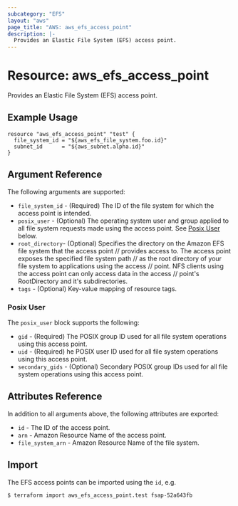 ```yaml
---
subcategory: "EFS"
layout: "aws"
page_title: "AWS: aws_efs_access_point"
description: |-
  Provides an Elastic File System (EFS) access point.
---
```


# Resource: aws_efs_access_point

Provides an Elastic File System (EFS) access point.

## Example Usage

```hcl
resource "aws_efs_access_point" "test" {
  file_system_id = "${aws_efs_file_system.foo.id}"
  subnet_id      = "${aws_subnet.alpha.id}"
}
```

## Argument Reference

The following arguments are supported:

* `file_system_id` - (Required) The ID of the file system for which the access point is intended.
* `posix_user` - (Optional) The operating system user and group applied to all file system requests made using the access point. See [Posix User](#posix-user) below.
* `root_directory`- (Optional) Specifies the directory on the Amazon EFS file system that the access point
                    // provides access to. The access point exposes the specified file system path
                    // as the root directory of your file system to applications using the access
                    // point. NFS clients using the access point can only access data in the access
                    // point's RootDirectory and it's subdirectories.
* `tags` - (Optional) Key-value mapping of resource tags.

### Posix User

The `posix_user` block supports the following:

* `gid` - (Required) The POSIX group ID used for all file system operations using this access point.
* `uid` - (Required) he POSIX user ID used for all file system operations using this access point.
* `secondary_gids` - (Optional) Secondary POSIX group IDs used for all file system operations using this access point.

## Attributes Reference

In addition to all arguments above, the following attributes are exported:

* `id` - The ID of the access point.
* `arn` - Amazon Resource Name of the access point.
* `file_system_arn` - Amazon Resource Name of the file system.

## Import

The EFS access points can be imported using the `id`, e.g.

```
$ terraform import aws_efs_access_point.test fsap-52a643fb
```
